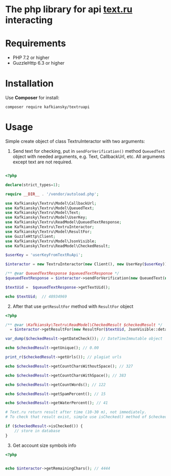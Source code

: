 # The php library for api [text.ru](http://text.ru) interacting

# Requirements

* PHP 7.2 or higher
* GuzzleHttp 6.3 or higher

# Installation

Use **Composer** for install:
```
composer require kafkiansky/textruapi
``` 

# Usage

Simple create object of class TextruInteractor with two arguments:

1. Send text for checking, put in `sendForVerification()` method `QueuedText` object with needed arguments, 
e.g. Text, CallbackUrl, etc.
All arguments except text are not required.

```php

<?php

declare(strict_types=1);

require __DIR__ . '/vendor/autoload.php';

use Kafkiansky\Textru\Model\CallbackUrl;
use Kafkiansky\Textru\Model\QueuedText;
use Kafkiansky\Textru\Model\Text;
use Kafkiansky\Textru\Model\UserKey;
use Kafkiansky\Textru\ReadModel\QueuedTextResponse;
use Kafkiansky\Textru\TextruInteractor;
use Kafkiansky\Textru\Model\ResultFor;
use GuzzleHttp\Client;
use Kafkiansky\Textru\Model\JsonVisible;
use Kafkiansky\Textru\ReadModel\CheckedResult;

$userKey = 'userKeyFromTextRuApi';

$interactor = new TextruInteractor(new Client(), new UserKey($userKey));

/** @var QueuedTextResponse $queuedTextResponse */
$queuedTextResponse = $interactor->sendForVerification(new QueuedText(new Text('your_text'), new CallbackUrl('your_url')));

$textUid =  $queuedTextResponse->getTextUid();

echo $textUid;  // 48934969

```

2. After that use `getResultFor` method with `ResultFor` object

```php
<?php

/** @var \Kafkiansky\Textru\ReadModel\CheckedResult $checkedResult */
  = $interactor->getResultFor(new ResultFor($textUid, JsonVisible::detail()));

var_dump($checkedResult->getDateCheck()); // DateTimeImmutable object

echo $checkedResult->getUnique(); // 0.00

print_r($checkedResult->getUrls()); // plagiat urls

echo $checkedResult->getCountCharsWithoutSpace(); // 327

echo $checkedResult->getCountCharsWithSpace(); // 383

echo $checkedResult->getCountWords(); // 122

echo $checkedResult->getSpamPercent(); // 15

echo $checkedResult->getWaterPercent(); // 41

# Text.ru return result after time (10-30 m), not immediately.
# To check that result exist, simple use isChecked() method of $checkedResult object, e.g:

if ($checkedResult->isChecked()) {
    // store in database
}

``` 

3. Get account size symbols info

```php
<?php


echo $interactor->getRemainingChars(); // 4444 

```